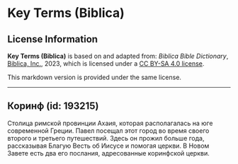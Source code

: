 # Key Terms (Biblica)

## License Information

**Key Terms (Biblica)** is based on and adapted from: _Biblica Bible Dictionary_, [Biblica, Inc.](https://www.biblica.com/), 2023, which is licensed under a [CC BY-SA 4.0 license](https://creativecommons.org/licenses/by-sa/4.0/legalcode.en).

This markdown version is provided under the same license.



--------------------------------

## Коринф (id: 193215)

Столица римской провинции Ахаия, которая располагалась на юге современной Греции. Павел посещал этот город во время своего второго и третьего путешествий. Здесь он прожил больше года, рассказывая Благую Весть об Иисусе и помогая церкви. В Новом Завете есть два его послания, адресованные коринфской церкви.


